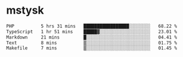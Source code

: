 # mstysk

<!--START_SECTION:waka-->

```txt
PHP          5 hrs 31 mins   █████████████████░░░░░░░░   68.22 %
TypeScript   1 hr 51 mins    █████▓░░░░░░░░░░░░░░░░░░░   23.01 %
Markdown     21 mins         █░░░░░░░░░░░░░░░░░░░░░░░░   04.41 %
Text         8 mins          ▒░░░░░░░░░░░░░░░░░░░░░░░░   01.75 %
Makefile     7 mins          ▒░░░░░░░░░░░░░░░░░░░░░░░░   01.45 %
```

<!--END_SECTION:waka-->
